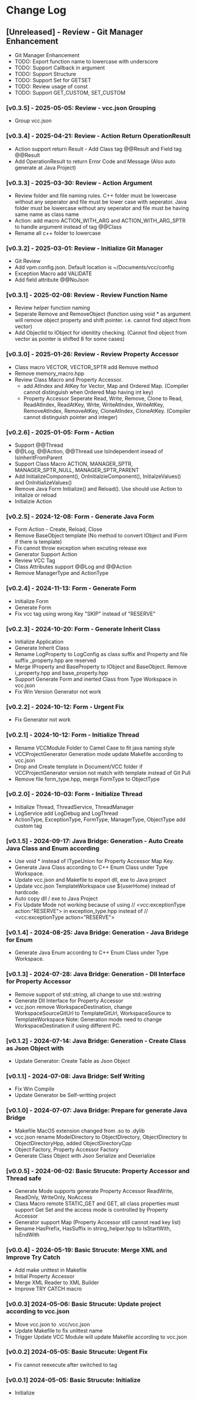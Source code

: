 # Change Log

## [Unreleased] - Review - Git Manager Enhancement
- Git Manager Enhancement
- TODO: Export function name to lowercase with underscore
- TODO: Support Callback in argument
- TODO: Support Structure
- TODO: Support Set for GETSET
- TODO: Review usage of const
- TODO: Support GET_CUSTOM, SET_CUSTOM

### [v0.3.5] - 2025-05-05: Review - vcc.json Grouping
- Group vcc.json

### [v0.3.4] - 2025-04-21: Review - Action Return OperationResult
- Action support return Result - Add Class tag @@Result and Field tag @@Result
- Add OperationResult to return Error Code and Message (Also auto generate at Java Project)

### [v0.3.3] - 2025-03-30: Review - Action Argument
- Review folder and file naming rules. C++ folder must be lowercase without any seperator and file must be lower case with seperator. Java folder must be lowercase without any seperator and file must be having same name as class name
- Action: add macro ACTION_WITH_ARG and ACTION_WITH_ARG_SPTR to handle argument instead of tag @@Class
- Rename all c++ folder to lowercase

### [v0.3.2] - 2025-03-01: Review - Initialize Git Manager
- Git Review
- Add vpm.config.json. Default location is ~/Documents/vcc/config
- Exception Macro add VALIDATE
- Add field attribute @@NoJson

### [v0.3.1] - 2025-02-08: Review - Review Function Name
- Review helper function naming
- Seperate Remove and RemoveObject (function using void * as argument will remove object property and shift pointer. i.e. cannot find object from vector)
- Add ObjectId to IObject for idenitity checking. (Cannot find object from vector as pointer is shifted 8 for some cases)

### [v0.3.0] - 2025-01-26: Review - Review Property Accessor
- Class macro VECTOR, VECTOR_SPTR add Remove method
- Remove memory_macro.hpp
- Review Class Macro and Property Accessor.
    - add AtIndex and AtKey for Vector, Map and Ordered Map. (Compiler cannot distinguish when Ordered Map having int key)
    - Property Accessor Seperate Read, Write, Remove, Clone to Read, ReadAtIndex, ReadAtKey, Write, WriteAtIndex, WriteAtKey, RemoveAtIndex, RemoveAtKey, CloneAtIndex, CloneAtKey. (Compiler cannot distinguish pointer and integer)

### [v0.2.6] - 2025-01-05: Form - Action
- Support @@Thread
- @@Log, @@Action, @@Thread use IsIndependent insead of IsInheritFromParent
- Support Class Macro ACTION, MANAGER_SPTR, MANAGER_SPTR_NULL, MANAGER_SPTR_PARENT
- Add InitializeComponent(), OnInitialzieComponent(), InitialzeValues() and OnInitializeValues()
- Remove Java Form Initialize() and Reload(). Use should use Action to initalize or reload
- Initialzie Action

### [v0.2.5] - 2024-12-08: Form - Generate Java Form
- Form Action - Create, Reload, Close
- Remove BaseObject template (No method to convert IObject and IForm if there is template)
- Fix cannot throw exception when excuting release exe
- Generator Support Action
- Review VCC Tag
- Class Attributes support @@Log and @@Action
- Remove ManagerType and ActionType

### [v0.2.4] - 2024-11-13: Form - Generate Form
- Initialize Form
- Generate Form
- Fix vcc tag using wrong Key "SKIP" instead of "RESERVE"

### [v0.2.3] - 2024-10-20: Form - Generate Inherit Class
- Initialize Application
- Generate Inherit Class
- Rename LogProperty to LogConfig as class suffix and Property and file suffix _property.hpp are reserved
- Merge IProperty and BaseProperty to IObject and BaseObject. Remove i_property.hpp and base_property.hpp
- Support Generate Form and inerted Class from Type Workspace in vcc.json
- Fix Win Version Generator not work

### [v0.2.2] - 2024-10-12: Form - Urgent Fix
- Fix Generator not work

### [v0.2.1] - 2024-10-12: Form - Initialize Thread
- Rename VCCModule Folder to Camel Case to fit java naming style
- VCCProjectGenerator Generation mode update Makefile according to vcc.json
- Drop and Create template in Document/VCC folder if VCCProjectGenerator version not match with template instead of Git Pull
- Remove file form_type.hpp, merge FormType to ObjectType

### [v0.2.0] - 2024-10-03: Form - Initialize Thread
- Initialize Thread, ThreadService, ThreadManager
- LogService add LogDebug and LogThread
- ActionType, ExceptionType, FormType, ManagerType, ObjectType add custom tag

### [v0.1.5] - 2024-09-17: Java Bridge: Generation - Auto Create Java Class and Enum according
- Use void * instead of ITypeUnion for Property Accessor Map Key.
- Generate Java Class according to C++ Enum Class under Type Workspace.
- Update vcc.json and Makefile to export dll, exe to Java project
- Update vcc.json TemplateWorkspace use ${userHome} instead of hardcode.
- Auto copy dll / exe to Java Project
- Fix Update Mode not working because of using // <vcc:exceptionType action:"RESERVE"> in exception_type.hpp instead of // <vcc:exceptionType action="RESERVE">

### [v0.1.4] - 2024-08-25: Java Bridge: Generation - Java Bridege for Enum
- Generate Java Enum according to C++ Enum Class under Type Workspace.

### [v0.1.3] - 2024-07-28: Java Bridge: Generation - Dll Interface for Property Accessor
- Remove support of std::string, all change to use std::wstring
- Generate Dll Interface for Property Accessor
- vcc.json remove WorkspaceDestination, change WorkspaceSourceGitUrl to TemplateGitUrl, WorkspaceSource to TemplateWorkspace
Note: Generation mode need to change WorkspaceDestination if using different PC.

### [v0.1.2] - 2024-07-14: Java Bridge: Generation - Create Class as Json Object with 
- Update Generator: Create Table as Json Object

### [v0.1.1] - 2024-07-08: Java Bridge: Self Writing
- Fix Win Compile
- Update Generator be Self-writting project

### [v0.1.0] - 2024-07-07: Java Bridge: Prepare for generate Java Bridge
- Makefile MacOS extension changed from .so to .dylib
- vcc.json rename ModelDirectory to ObjectDirectory, ObjectDirectory to ObjectDirectoryHpp, added ObjectDirectoryCpp
- Object Factory, Property Accessor Factory
- Generate Class Object with Json Serialize and Deserialize

### [v0.0.5] - 2024-06-02: Basic Strucute: Property Accessor and Thread safe
- Generate Mode supports generate Property Accessor ReadWrite, ReadOnly, WriteOnly, NoAccess
- Class Macro remote STATIC_GET and GET, all class properties must support Get Set and the access mode is controlled by Property Accessor
- Generator support Map (Property Accessor still cannot read key list)
- Rename HasPrefix, HasSuffix in string_helper.hpp to IsStartWith, IsEndWith

### [v0.0.4] - 2024-05-19: Basic Strucute: Merge XML and Improve Try Catch
- Add make unittest in Makefile
- Initial Property Accessor
- Merge XML Reader to XML Builder
- Improve TRY CATCH macro

### [v0.0.3] 2024-05-06: Basic Strucute: Update project according to vcc.json
- Move vcc.json to .vcc/vcc.json
- Update Makefile to fix unittest name
- Trigger Update VCC Module will update Makefile according to vcc.json

### [v0.0.2] 2024-05-05: Basic Strucute: Urgent Fix
- Fix cannot reexecute after switched to tag

### [v0.0.1] 2024-05-05: Basic Strucute: Initialize
- Initialize
